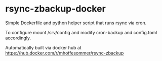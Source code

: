 # rsync-zbackup-docker

Simple Dockerfile and python helper script that runs rsync via cron.

To configure mount /srv/config and modify cron-backup and config.toml accordingly.

Automatically built via docker hub at https://hub.docker.com/r/mhoffesommer/rsync-zbackup

